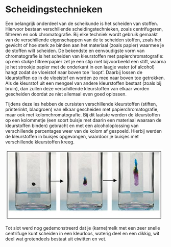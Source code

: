 # Scheidingstechnieken

Een belangrijk onderdeel van de scheikunde is het scheiden van stoffen. Hiervoor bestaan verschillende scheidingstechnieken, zoals centrifugeren, filtreren en ook chromatografie. Bij elke techniek wordt gebruik gemaakt van de verschillende eigenschappen van de te scheiden stoffen, zoals het gewicht of hoe sterk ze binden aan het materiaal (zoals papier) waarmee je de stoffen wilt scheiden. De bekendste en eenvoudigste vorm van chromatografie is het scheiden van kleurstoffen met papierchromatografie: op een stukje filtreerpapier zet je een stip met bijvoorbeeld een stift, waarna je het strookje papier met de onderkant in een laagje water (of alcohol) hangt zodat de vloeistof naar boven toe 'loopt'. Daarbij lossen de kleurstoffen op in de vloeistof en worden zo mee naar boven toe getrokken. Als de kleurstof uit een mengsel van andere kleurstoffen bestaat (zoals bij bruin), dan zullen deze verschillende kleurstoffen van elkaar worden gescheiden doordat ze niet allemaal even goed oplossen.

Tijdens deze les hebben de cursisten verschillende kleurstoffen (stiften, printerinkt, bladgroen) van elkaar gescheiden met papierchromatografie, maar ook met kolomchromatografie. Bij dit laatste werden de kleurstoffen op een kolommetje (een soort buisje met daarin een materiaal waaraan de kleurstoffen binden) gebracht en met een alcoholoplossing van verschillende percentages weer van de kolom af gespoeld. Hierbij werden de kleurstoffen in buisjes opgevangen, waardoor je buisjes met verschillende kleurstoffen kreeg.

![papierchromatografie](chromatografie.jpg)

Tot slot werd nog gedemonstreerd dat je (karne)melk met een zeer snelle centrifuge kunt scheiden in een kleurloos, waterig deel en een dikkig, wit deel wat grotendeels bestaat uit eiwitten en vet.
